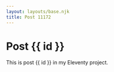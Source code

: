 ```yaml
---
layout: layouts/base.njk
title: Post 11172
---
```


# Post {{ id }}

This is post {{ id }} in my Eleventy project.
